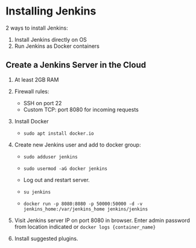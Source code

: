 # Installing Jenkins

2 ways to install Jenkins:
1. Install Jenkins directly on OS
2. Run Jenkins as Docker containers

## Create a Jenkins Server in the Cloud

1. At least 2GB RAM
2. Firewall rules:
    - SSH on port 22
    - Custom TCP: port 8080 for incoming requests

3. Install Docker
    - `sudo apt install docker.io`

4. Create new Jenkins user and add to docker group:
    - `sudo adduser jenkins`
    - `sudo usermod -aG docker jenkins`
    - Log out and restart server.

    - `su jenkins`
    - `docker run -p 8080:8080 -p 50000:50000 -d -v jenkins_home:/var/jenkins_home jenkins/jenkins`

5. Visit Jenkins server IP on port 8080 in browser. Enter admin password from location indicated or `docker logs {container_name}`

6. Install suggested plugins.